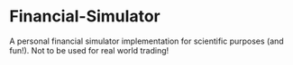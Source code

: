 # Financial-Simulator
A personal financial simulator implementation for scientific purposes (and fun!). Not to be used for real world trading!
